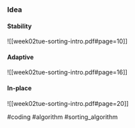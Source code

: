 ### Idea
#### Stability
![[week02tue-sorting-intro.pdf#page=10]]
#### Adaptive
![[week02tue-sorting-intro.pdf#page=16]]
#### In-place
![[week02tue-sorting-intro.pdf#page=20]]

#coding #algorithm #sorting_algorithm



